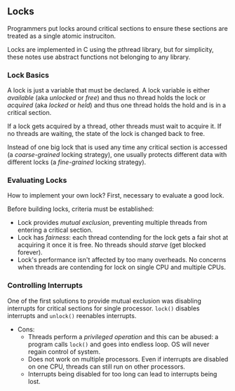 ## Locks

Programmers put locks around critical sections to ensure these sections are
treated as a single atomic instruciton.

Locks are implemented in C using the pthread library, but for simplicity, these
notes use abstract functions not belonging to any library.

### Lock Basics

A lock is just a variable that must be declared. A lock variable is either
*available* (aka *unlocked* or *free*) and thus no thread holds the lock or
*acquired* (aka *locked* or *held*) and thus one thread holds the hold and is in
a critical section.

If a lock gets acquired by a thread, other threads must wait to acquire it. If
no threads are waiting, the state of the lock is changed back to free. 

Instead of one big lock that is used any time any critical section is accessed
(a *coarse-grained* locking strategy), one usually protects different data with
different locks (a *fine-grained* locking strategy).

### Evaluating Locks

How to implement your own lock? First, necessary to evaluate a good lock.

Before building locks, criteria must be established:  
- Lock provides *mutual exclusion*, preventing multiple threads from entering a
  critical section.  
- Lock has *fairness*: each thread contending for the lock gets a fair shot at
  acquiring it once it is free. No threads should *starve* (get blocked
  forever).  
- Lock's performance isn't affected by too many overheads. No concerns when
  threads are contending for lock on single CPU and multiple CPUs.

### Controlling Interrupts

One of the first solutions to provide mutual exclusion was disabling interrupts for
critical sections for single processor. `lock()` disables interrupts and
`unlock()` reenables interrupts.  
- Cons:  
  * Threads perform a *privileged operation* and this can be abused: a program
    calls `lock()` and goes into endless loop. OS will never regain control of
    system.
  * Does not work on multiple processors. Even if interrupts are disabled on one
    CPU, threads can still run on other processors.  
  * Interrupts being disabled for too long can lead to interrupts being lost.


